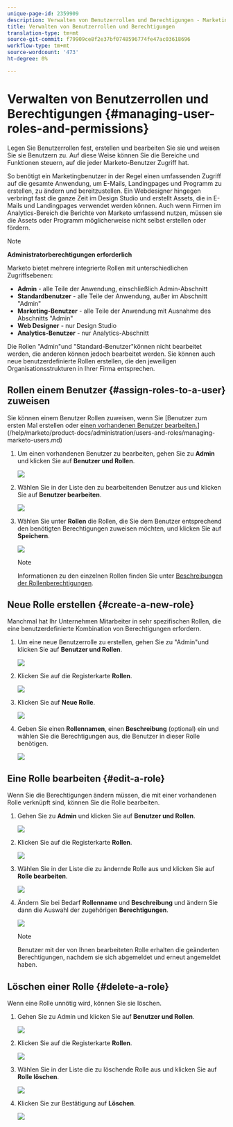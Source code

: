 ```yaml
---
unique-page-id: 2359909
description: Verwalten von Benutzerrollen und Berechtigungen - Marketing Docs - Produktdokumentation
title: Verwalten von Benutzerrollen und Berechtigungen
translation-type: tm+mt
source-git-commit: f79909ce8f2e37bf0748596774fe47ac03618696
workflow-type: tm+mt
source-wordcount: '473'
ht-degree: 0%

---
```



# Verwalten von Benutzerrollen und Berechtigungen {#managing-user-roles-and-permissions}

Legen Sie Benutzerrollen fest, erstellen und bearbeiten Sie sie und weisen Sie sie Benutzern zu. Auf diese Weise können Sie die Bereiche und Funktionen steuern, auf die jeder Marketo-Benutzer Zugriff hat.

So benötigt ein Marketingbenutzer in der Regel einen umfassenden Zugriff auf die gesamte Anwendung, um E-Mails, Landingpages und Programm zu erstellen, zu ändern und bereitzustellen. Ein Webdesigner hingegen verbringt fast die ganze Zeit im Design Studio und erstellt Assets, die in E-Mails und Landingpages verwendet werden können. Auch wenn Firmen im Analytics-Bereich die Berichte von Marketo umfassend nutzen, müssen sie die Assets oder Programm möglicherweise nicht selbst erstellen oder fördern.

>[!NOTE]
>
>**Administratorberechtigungen erforderlich**

Marketo bietet mehrere integrierte Rollen mit unterschiedlichen Zugriffsebenen:

* **Admin**  - alle Teile der Anwendung, einschließlich Admin-Abschnitt
* **Standardbenutzer**  - alle Teile der Anwendung, außer im Abschnitt &quot;Admin&quot;
* **Marketing-Benutzer**  - alle Teile der Anwendung mit Ausnahme des Abschnitts &quot;Admin&quot;
* **Web Designer**  - nur Design Studio
* **Analytics-Benutzer**  - nur Analytics-Abschnitt

Die Rollen &quot;Admin&quot;und &quot;Standard-Benutzer&quot;können nicht bearbeitet werden, die anderen können jedoch bearbeitet werden. Sie können auch neue benutzerdefinierte Rollen erstellen, die den jeweiligen Organisationsstrukturen in Ihrer Firma entsprechen.

## Rollen einem Benutzer {#assign-roles-to-a-user} zuweisen

Sie können einem Benutzer Rollen zuweisen, wenn Sie [Benutzer zum ersten Mal erstellen oder [einen vorhandenen Benutzer bearbeiten.](/help/marketo/product-docs/administration/users-and-roles/create-delete-edit-and-change-a-user-role.md)](/help/marketo/product-docs/administration/users-and-roles/managing-marketo-users.md)

1. Um einen vorhandenen Benutzer zu bearbeiten, gehen Sie zu **Admin** und klicken Sie auf **Benutzer und Rollen**.

   ![](assets/image2014-9-9-18-3a7-3a32.png)

1. Wählen Sie in der Liste den zu bearbeitenden Benutzer aus und klicken Sie auf **Benutzer bearbeiten**.

   ![](assets/image2014-9-9-18-3a7-3a42.png)

1. Wählen Sie unter **Rollen** die Rollen, die Sie dem Benutzer entsprechend den benötigten Berechtigungen zuweisen möchten, und klicken Sie auf **Speichern**.

   ![](assets/image2014-9-9-18-3a7-3a57.png)

   >[!NOTE]
   >
   >Informationen zu den einzelnen Rollen finden Sie unter [Beschreibungen der Rollenberechtigungen](/help/marketo/product-docs/administration/users-and-roles/managing-user-roles-and-permissions/descriptions-of-role-permissions.md).

## Neue Rolle erstellen {#create-a-new-role}

Manchmal hat Ihr Unternehmen Mitarbeiter in sehr spezifischen Rollen, die eine benutzerdefinierte Kombination von Berechtigungen erfordern.

1. Um eine neue Benutzerrolle zu erstellen, gehen Sie zu &quot;Admin&quot;und klicken Sie auf **Benutzer und Rollen**.

   ![](assets/image2014-9-9-18-3a8-3a12.png)

1. Klicken Sie auf die Registerkarte **Rollen**.

   ![](assets/image2014-9-9-18-3a8-3a22.png)

1. Klicken Sie auf **Neue Rolle**.

   ![](assets/image2014-9-9-18-3a8-3a38.png)

1. Geben Sie einen **Rollennamen**, einen **Beschreibung** (optional) ein und wählen Sie die Berechtigungen aus, die Benutzer in dieser Rolle benötigen.

   ![](assets/image2014-9-9-18-3a9-3a3.png)

## Eine Rolle bearbeiten {#edit-a-role}

Wenn Sie die Berechtigungen ändern müssen, die mit einer vorhandenen Rolle verknüpft sind, können Sie die Rolle bearbeiten.

1. Gehen Sie zu **Admin** und klicken Sie auf **Benutzer und Rollen**.

   ![](assets/image2014-9-9-18-3a9-3a15.png)

1. Klicken Sie auf die Registerkarte **Rollen**.

   ![](assets/image2014-9-9-18-3a9-3a26.png)

1. Wählen Sie in der Liste die zu ändernde Rolle aus und klicken Sie auf **Rolle bearbeiten**.

   ![](assets/image2014-9-9-18-3a9-3a40.png)

1. Ändern Sie bei Bedarf **Rollenname** und **Beschreibung** und ändern Sie dann die Auswahl der zugehörigen **Berechtigungen**.

   ![](assets/image2014-9-9-18-3a10-3a3.png)

   >[!NOTE]
   >
   >Benutzer mit der von Ihnen bearbeiteten Rolle erhalten die geänderten Berechtigungen, nachdem sie sich abgemeldet und erneut angemeldet haben.

## Löschen einer Rolle {#delete-a-role}

Wenn eine Rolle unnötig wird, können Sie sie löschen.

1. Gehen Sie zu Admin und klicken Sie auf **Benutzer und Rollen**.

   ![](assets/image2014-9-9-18-3a10-3a15.png)

1. Klicken Sie auf die Registerkarte **Rollen**.

   ![](assets/image2014-9-9-18-3a10-3a27.png)

1. Wählen Sie in der Liste die zu löschende Rolle aus und klicken Sie auf **Rolle löschen**.

   ![](assets/image2014-9-9-18-3a10-3a39.png)

1. Klicken Sie zur Bestätigung auf **Löschen**.

   ![](assets/image2014-9-9-18-3a10-3a50.png)

